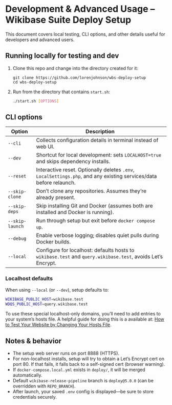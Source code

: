 # Development & Advanced Usage – Wikibase Suite Deploy Setup

This document covers local testing, CLI options, and other details useful for developers and advanced users.

## Running locally for testing and dev

1. Clone this repo and change into the directory created for it:  
   ```
   git clone https://github.com/lorenjohnson/wbs-deploy-setup
   cd wbs-deploy-setup
   ```

2. Run from the directory that contains `start.sh`:  

   ```bash
   ./start.sh [OPTIONS]
   ```

## CLI options

| Option           | Description |
|------------------|-------------|
| `--cli`          | Collects configuration details in terminal instead of web UI. |
| `--dev`          | Shortcut for local development: sets `LOCALHOST=true` and skips dependency installs. |
| `--reset`        | Interactive reset. Optionally deletes `.env`, `LocalSettings.php`, and any existing services/data before relaunch. |
| `--skip-clone`   | Don’t clone any repositories. Assumes they’re already present. |
| `--skip-deps`    | Skip installing Git and Docker (assumes both are installed and Docker is running). |
| `--skip-launch`  | Run through setup but exit before `docker compose up`. |
| `--debug`        | Enable verbose logging; disables quiet pulls during Docker builds. |
| `--local`        | Configure for localhost: defaults hosts to `wikibase.test` and `query.wikibase.test`, avoids Let’s Encrypt. |

### Localhost defaults

When using `--local` (or `--dev`), setup defaults to:

```bash
WIKIBASE_PUBLIC_HOST=wikibase.test
WDQS_PUBLIC_HOST=query.wikibase.test
```

To use these special localhost-only domains, you’ll need to add entries to your system’s hosts file. A helpful guide for doing this is a available at: [How to Test Your Website by Changing Your Hosts File](https://docs.hypernode.com/best-practices/testing/how-to-test-your-website-by-changing-your-hosts-file.html).

## Notes & behavior

- The setup web server runs on port 8888 (HTTPS).  
- For non-localhost installs, setup will try to obtain a Let’s Encrypt cert on port 80. If that fails, it falls back to a self-signed cert (browser warning).  
- If `docker-compose.local.yml` exists in `deploy/`, it will be merged automatically.  
- Default `wikibase-release-pipeline` branch is `deploy@5.0.0` (can be overridden with `REPO_BRANCH`).  
- After launch, your saved `.env` config is displayed—be sure to store credentials securely.
